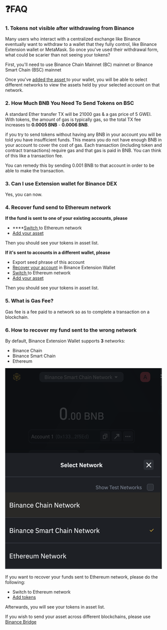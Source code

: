 # ❓FAQ

### 1. Tokens not visible after withdrawing from Binance

Many users who interact with a centralized exchange like Binance eventually want to withdraw to a wallet that they fully control, like Binance Extension wallet or MetaMask. So once you've used their withdrawal form, what could be scarier than not seeing your tokens?

First, you'll need to use  Binance Chain Mainnet (BC) mainnet or Binance Smart Chain (BSC) mainnet

Once you've [added the asset ](beginers-guide/asset/)to your wallet, you will be able to select different networks to view the assets held by your selected account on that network.

### 2. How Much BNB You Need To Send Tokens on BSC

A standard Ether transfer TX will be 21000 gas & a gas price of 5 GWEI. With tokens, the amount of gas is typically gas, so the total TX fee increases to **0.0005 BNB** - **0.0006 BNB**.

if you try to send tokens without having any BNB in your account you will be told you have insufficient funds. This means you do not have enough BNB in your account to cover the cost of gas. Each transaction (including token and contract transactions) require gas and that gas is paid in BNB. You can think of this like a transaction fee.

You can remedy this by sending 0.001 BNB to that account in order to be able to make the transaction.

### 3. Can I use Extension wallet for Binance DEX

Yes, you can now.

### 4.  Recover fund send to Ethereum network

**If the fund is sent to one of your existing accounts, please**&#x20;

* ****[Switch ](beginers-guide/switch-network.md)to Ethereum  network
* [Add your asset](beginers-guide/asset/#how-to-add-a-custom-token)&#x20;

Then you should see your tokens in asset list.&#x20;

**If it's sent to accounts in a different wallet, please**&#x20;

* Export seed phrase of this account&#x20;
* [Recover your account](beginers-guide/acc/recover.md) in Binance Extension Wallet
* [Switch ](beginers-guide/switch-network.md)to Ethereum  network
* [Add your asset](beginers-guide/asset/#how-to-add-a-custom-token)&#x20;

Then you should see your tokens in asset list.&#x20;

### 5. What is Gas Fee?

Gas fee is a fee paid to a network so as to complete a transaction on a blockchain.

### 6. How to recover my fund sent to the wrong network

By default, Binance Extension Wallet supports **3** networks:

* Binance Chain
* Binance Smart Chain
* Ethereum

![](<../.gitbook/assets/image (6).png>)

If you want to recover your funds sent to Ethereum network, please do the following:

* Switch to Ethereum network&#x20;
* [Add tokens ](beginers-guide/asset/#how-to-add-a-custom-token)

Afterwards, you will see your tokens in asset list.&#x20;

If you wish to send your asset across different blockchains, please use [Binance Bridge](https://www.binance.org/en/bridge)

